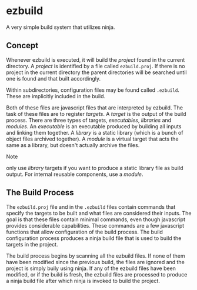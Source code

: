 # ezbuild
A very simple build system that utilizes ninja.

## Concept
Whenever ezbuild is executed, it will build the _project_ found in
the current directory. A _project_ is identified by a file called
`ezbuild.proj`. If there is no project in the current directory
the parent directories will be searched until one is found and
that built accordingly.

Within subdirectories, configuration files may be found
called `.ezbuild`. These are implicitly included in the build.

Both of these files are javascript files that are interpreted
by ezbuild. The task of these files are to register _targets_.
A _target_ is the output of the build process. There are three
types of targets, _executables_, _libraries_ and _modules_. An _executable_
is an executable produced by building all inputs and linking them
together. A _library_ is a static library (which is a bunch of object
files archived together). A _module_ is a virtual target that acts
the same as a library, but doesn't actually archive the files.

> [!NOTE]
> only use _library_ targets if you want to produce a static
> library file as build output. For internal reusable components, use
> a _module_.

## The Build Process
The `ezbuild.proj` file and in the `.ezbuild` files contain commands
that specify the targets to be built and what files are considered their
inputs. The goal is that these files contain minimal commands, even though
javascript provides considerable capabilities. These commands are a few
javascript functions that allow configuration of the build process. The
build configuration process produces a ninja build file that is used to
build the targets in the project.

The build process begins by scanning all the ezbuild files. If none of them
have been modified since the previous build, the files are ignored and
the project is simply buily using ninja. If any of the ezbuild files have
been modified, or if the build is fresh, the ezbuild files are processed
to produce a ninja build file after which ninja is invoked to build the project.




